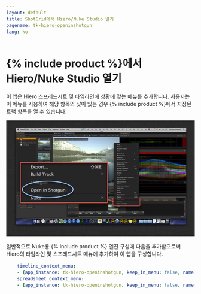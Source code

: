 ```yaml
---
layout: default
title: ShotGrid에서 Hiero/Nuke Studio 열기
pagename: tk-hiero-openinshotgun
lang: ko
---
```


# {% include product %}에서 Hiero/Nuke Studio 열기

이 앱은 Hiero 스프레드시트 및 타임라인에 상황에 맞는 메뉴를 추가합니다. 사용자는 이 메뉴를 사용하여 해당 항목의 샷이 있는 경우 {% include product %}에서 지정된 트랙 항목을 열 수 있습니다.

![open_in_shotgun](../images/apps/hiero-open_in_shotgun.png)

일반적으로 Nuke용 {% include product %} 엔진 구성에 다음을 추가함으로써 Hiero의 타임라인 및 스프레드시트 메뉴에 추가하여 이 앱을 구성합니다.

```yaml
    timeline_context_menu:
    - {app_instance: tk-hiero-openinshotgun, keep_in_menu: false, name: "Open in {% include product %}", requires_selection: true}
    spreadsheet_context_menu:
    - {app_instance: tk-hiero-openinshotgun, keep_in_menu: false, name: "Open in {% include product %}", requires_selection: true}
```



